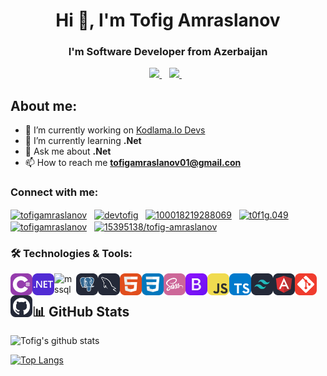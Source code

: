 <h1 align="center">Hi 👋, I'm Tofig Amraslanov</h1>
<h3 align="center">I'm Software Developer from Azerbaijan</h3>

<div align="center">
    <a href="https://www.linkedin.com/in/tofigamraslanov/">
        <img src="https://img.shields.io/badge/linkedin-%230077B5.svg?&style=for-the-badge&logo=linkedin&logoColor=white" />
    </a>&nbsp;&nbsp;
    <a href="https://twitter.com/devTofig">
        <img src="https://img.shields.io/badge/Twitter-1DA1F2?style=for-the-badge&logo=twitter&logoColor=white"   />
    </a>&nbsp;&nbsp;
</div>

## About me:

- 🔭 I’m currently working on [Kodlama.Io Devs](https://github.com/tofigamraslanov/kodlama-io-devs)
- 🌱 I’m currently learning **.Net**
- 💬 Ask me about **.Net**
- 📫 How to reach me **tofigamraslanov01@gmail.con**

### Connect with me:

<p align="left">
    <a href="https://linkedin.com/in/tofigamraslanov" target="blank"><img align="center" src="https://raw.githubusercontent.com/rahuldkjain/github-profile-readme-generator/master/src/images/icons/Social/linked-in-alt.svg" alt="tofigamraslanov" height="25" width="25" /></a>&nbsp;&nbsp;
    <a href="https://twitter.com/devtofig" target="blank"><img align="center" src="https://raw.githubusercontent.com/rahuldkjain/github-profile-readme-generator/master/src/images/icons/Social/twitter.svg" alt="devtofig" height="25" width="25" /></a>&nbsp;&nbsp;
    <a href="https://fb.com/100018219288069" target="blank"><img align="center" src="https://raw.githubusercontent.com/rahuldkjain/github-profile-readme-generator/master/src/images/icons/Social/facebook.svg" alt="100018219288069" height="25" width="25" /></a>&nbsp;&nbsp;
    <a href="https://instagram.com/t0f1g.049" target="blank"><img align="center" src="https://raw.githubusercontent.com/rahuldkjain/github-profile-readme-generator/master/src/images/icons/Social/instagram.svg" alt="t0f1g.049" height="25" width="25" /></a>&nbsp;&nbsp;
    <a href="https://www.hackerrank.com/tofigamraslanov" target="blank"><img align="center" src="https://raw.githubusercontent.com/rahuldkjain/github-profile-readme-generator/master/src/images/icons/Social/hackerrank.svg" alt="tofigamraslanov" height="25" width="25" /></a>&nbsp;&nbsp;
    <a href="https://stackoverflow.com/users/15395138/tofig-amraslanov" target="blank"><img align="center" src="https://raw.githubusercontent.com/rahuldkjain/github-profile-readme-generator/master/src/images/icons/Social/stack-overflow.svg" alt="15395138/tofig-amraslanov" height="25" width="25" /></a>&nbsp;&nbsp;
</p>

### 🛠 Technologies & Tools:

<img align="left" alt="csharp" width="35" src="https://github.com/tandpfun/skill-icons/raw/main/icons/CS.svg"/>
<img align="left" alt="dotnet" width="35" src="https://github.com/tandpfun/skill-icons/raw/main/icons/DotNet.svg"/>
<img align="left" alt="mssql" width="35"  src="https://camo.githubusercontent.com/2fd20815f3b0a17768b1ee8429517c9f2e6ad5943681fbf09b8afed5fc72e306/68747470733a2f2f677265656e7769726569742e636f6d2f77702d636f6e74656e742f75706c6f6164732f323031332f30352f73716c2d7365727665722d65787072657373312e706e67" /> 
<img align="left" alt="dotnet" width="35" src="https://github.com/tandpfun/skill-icons/raw/main/icons/PostgreSQL-Dark.svg"/>
<img align="left" alt="dotnet" width="35" src="https://github.com/tandpfun/skill-icons/raw/main/icons/MySQL-Dark.svg"/>
<img align="left" alt="dotnet" width="35" src="https://github.com/tandpfun/skill-icons/raw/main/icons/HTML.svg"/>
<img align="left" alt="dotnet" width="35" src="https://github.com/tandpfun/skill-icons/raw/main/icons/CSS.svg"/>
<img align="left" alt="dotnet" width="35" src="https://github.com/tandpfun/skill-icons/raw/main/icons/Sass.svg"/>
<img align="left" alt="dotnet" width="35" src="https://github.com/tandpfun/skill-icons/raw/main/icons/Bootstrap.svg"/>
<img align="left" alt="dotnet" width="35" src="https://github.com/tandpfun/skill-icons/raw/main/icons/JavaScript.svg"/>
<img align="left" alt="dotnet" width="35" src="https://github.com/tandpfun/skill-icons/raw/main/icons/TypeScript.svg"/>
<img align="left" alt="dotnet" width="35" src="https://github.com/tandpfun/skill-icons/raw/main/icons/TailwindCSS-Dark.svg"/>
<img align="left" alt="dotnet" width="35" src="https://github.com/tandpfun/skill-icons/raw/main/icons/Angular-Dark.svg"/>
<img align="left" alt="dotnet" width="35" src="https://github.com/tandpfun/skill-icons/raw/main/icons/Git.svg"/>
<img align="left" alt="dotnet" width="35" src="https://github.com/tandpfun/skill-icons/raw/main/icons/Github-Dark.svg"/>
 
<br/>

## 📊 GitHub Stats

![Tofig's github stats](https://github-readme-stats.vercel.app/api?username=tofigamraslanov&show_icons=true&hide_border=true&theme=radical)

[![Top Langs](https://github-readme-stats.vercel.app/api/top-langs/?username=tofigamraslanov&theme=radical&show_icons=true&hide_border=true)](https://github.com/tofigamraslanov/github-readme-stats)

 
[facebook]: https://www.facebook.com/profile.php?id=100018219288069
[twitter]: https://twitter.com/devTofig
[instagram]: https://www.instagram.com/t0f1g.049
[linkedin]: https://www.linkedin.com/in/tofigamraslanov 
[telegram]: https://t.me/tofigamraslanov
